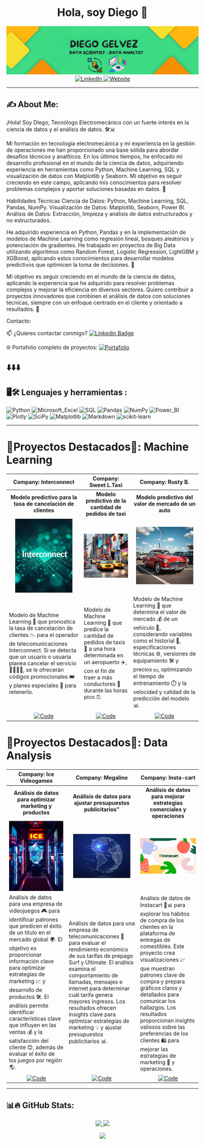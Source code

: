 <div align="center">
  <h1 align="center">Hola, soy <a>Diego</a> 👋</h1>
  <img src="https://github.com/digel1010/files/blob/main/Banner%20Diego.png" alt="Banner Diego">
  
  <!-- Contenedor para los badges -->
  <div align="center">
    <a href="https://www.linkedin.com/in/dgelvez10">
      <img src="https://custom-icon-badges.demolab.com/badge/LinkedIn-0A66C2?logo=linkedin-white&logoColor=fff" alt="LinkedIn"/>
    </a>
    <a href="https://digel1010.github.io/">
      <img src="https://img.shields.io/website-up-down-green-red/http/shields.io.svg" alt="Website"/>
    </a>
  </div>

</div>

---
## ✍️ About Me:

¡Hola! Soy Diego, Tecnólogo Electromecánico con un fuerte interés en la ciencia de datos y el análisis de datos. 🛠️📊

Mi formación en tecnología electromecánica y mi experiencia en la gestión de operaciones me han proporcionado una base sólida para abordar desafíos técnicos y analíticos. En los últimos tiempos, he enfocado mi desarrollo profesional en el mundo de la ciencia de datos, adquiriendo experiencia en herramientas como Python, Machine Learning, SQL y visualización de datos con Matplotlib y Seaborn. Mi objetivo es seguir creciendo en este campo, aplicando mis conocimientos para resolver problemas complejos y aportar soluciones basadas en datos. 🌟

Habilidades Técnicas
Ciencia de Datos: Python, Machine Learning, SQL, Pandas, NumPy.
Visualización de Datos: Matplotlib, Seaborn, Power BI.
Análisis de Datos: Extracción, limpieza y análisis de datos estructurados y no estructurados.

He adquirido experiencia en Python, Pandas y en la implementación de modelos de Machine Learning como regresión lineal, bosques aleatorios y potenciación de gradientes. He trabajado en proyectos de Big Data utilizando algoritmos como Random Forest, Logistic Regression, LightGBM y XGBoost, aplicando estos conocimientos para desarrollar modelos predictivos que optimicen la toma de decisiones. 🚀

Mi objetivo es seguir creciendo en el mundo de la ciencia de datos, aplicando la experiencia que he adquirido para resolver problemas complejos y mejorar la eficiencia en diversos sectores. Quiero contribuir a proyectos innovadores que combinen el análisis de datos con soluciones técnicas, siempre con un enfoque centrado en el cliente y orientado a resultados. 🚀

Contacto:

📫 ¿Quieres contactar conmigo? [![Linkedin Badge](https://custom-icon-badges.demolab.com/badge/Diego_Gelvez-0A66C2?logo=linkedin-white&logoColor=fff)](https://www.linkedin.com/in/dgelvez10) 

🌐 Portafolio completo de proyectos: [![Portafolio](https://img.shields.io/badge/Portfolio-000?logo=ghost&logoColor=yellow)](https://digel1010.github.io/)

⬇️⬇️⬇️
---

## 🖥️🛠️ Lenguajes y herramientas :

![Python](https://img.shields.io/badge/Python-3776AB?style=for-the-badge&logo=python&logoColor=white)
![Microsoft_Excel](https://img.shields.io/badge/Microsoft_Excel-217346?style=for-the-badge&logo=microsoft-excel&logoColor=white)
![SQL](https://img.shields.io/badge/MySQL-6DB33F?style=for-the-badge&logo=mysql&logoColor=white)
![Pandas](https://img.shields.io/badge/pandas-%23150458.svg?style=for-the-badge&logo=pandas&logoColor=white)
![NumPy](https://img.shields.io/badge/numpy-%23013243.svg?style=for-the-badge&logo=numpy&logoColor=white)
![Power_BI](https://img.shields.io/badge/Power_BI-FFBE00?style=for-the-badge&logo=Power-BI&logoColor=white)
![Plotly](https://img.shields.io/badge/Plotly-%233F4F75.svg?style=for-the-badge&logo=plotly&logoColor=white)
![SciPy](https://img.shields.io/badge/SciPy-%230C55A5.svg?style=for-the-badge&logo=scipy&logoColor=%white)
![Matplotlib](https://img.shields.io/badge/Matplotlib-%233F4F75.svg?style=for-the-badge&logo=plotly&logoColor=white)
![Markdown](https://img.shields.io/badge/markdown-%23000000.svg?style=for-the-badge&logo=markdown&logoColor=white)
![scikit-learn](https://img.shields.io/badge/scikit--learn-%23F7931E.svg?style=for-the-badge&logo=scikit-learn&logoColor=white)

---
# 🌟Proyectos Destacados🌟: Machine Learning

| **Company: Interconnect** | **Company: Sweet L.Taxi** | **Company: Rusty B.** |  
|--------------|--------------|--------------|  
| <div align="center">**Modelo predictivo para la tasa de cancelación de clientes**</div> | <div align="center">**Modelo predictivo de la cantidad de pedidos de taxi**</div> | <div align="center">**Modelo predictivo del valor de mercado de un auto**</div> |  
| <div align="center"><img src="https://github.com/digel1010/files/blob/main/Interconnect.jpg" width="150" /></div> | <div align="center"><img src="https://github.com/digel1010/files/blob/main/swift%20lift.jpg" width="150" /></div> | <div align="center"><img src="https://github.com/digel1010/files/blob/main/rusty%20bargain.jpg" width="150" /></div> |  
| Modelo de Machine Learning 🤖 que pronostica la tasa de cancelación de clientes 📉 para el operador de telecomunicaciones Interconnect. Si se detecta que un usuario o usuaria planea cancelar el servicio 🏃‍♂️🏃‍♀️, se le ofrecerán códigos promocionales 🎟️ y planes especiales 🌟 para retenerlo. | Modelo de Machine Learning 🤖 que predice la cantidad de pedidos de taxis 🚖 a una hora determinada en un aeropuerto ✈️, con el fin de traer a más conductores 🚗 durante las horas pico ⏰. | Modelo de Machine Learning 🤖 que determina el valor de mercado 💰 de un vehículo 🚗, considerando variables como el historial 📝, especificaciones técnicas ⚙️, versiones de equipamiento 🛠️ y precios 💵, optimizando el tiempo de entrenamiento ⏱️ y la velocidad y calidad de la predicción del modelo 📊. |  
| <div align="center"><a href="https://github.com/digel1010/Interconnect/blob/main/interconnect%20project.ipynb"><img src="https://img.shields.io/badge/-CODE-blue" width="50" alt="Code" /></a></div> | <div align="center"><a href="https://github.com/digel1010/prediccion-de-pedidos-de-taxis/blob/main/sweet.ipynb"><img src="https://img.shields.io/badge/-CODE-blue" width="50" alt="Code" /></a></div> | <div align="center"><a href="https://github.com/digel1010/prediccion-precio-de-autos-usados/blob/main/rusty.ipynb"><img src="https://img.shields.io/badge/-CODE-blue" width="50" alt="Code" /></a></div> |  




# 🌟Proyectos Destacados🌟: Data Analysis

| **Company: Ice Videogames** | **Company: Megaline** | **Company: Insta-cart** |  
|--------------|--------------|--------------|  
| <div align="center">**Análisis de datos para optimizar marketing y productos**</div> |  <div align="center">**Análisis de datos para ajustar presupuestos publicitarios"**</div> |  <div align="center">**Análisis de datos para mejorar estrategias comerciales y operaciones**</div>  |  
| <div align="center"><img src="https://github.com/digel1010/files/blob/main/Ice.jpg" width="150" /></div> | <div align="center"><img src="https://github.com/digel1010/files/blob/main/megaline.jpg" width="150" /></div> | <div align="center"><img src="https://github.com/digel1010/files/blob/main/instacart.jpg" width="150" /></div> |  
| Análisis de datos para una empresa de videojuegos 🎮 para identificar patrones que predicen el éxito de un título en el mercado global 🌍. El objetivo es proporcionar información clave para optimizar estrategias de marketing 📈 y desarrollo de productos 🛠️. El análisis permite identificar características clave que influyen en las ventas 💰 y la satisfacción del cliente 😊, además de evaluar el éxito de los juegos por región 🌎. | Análisis de datos para una empresa de telecomunicaciones 📱 para evaluar el rendimiento económico de sus tarifas de prepago Surf y Ultimate. El análisis examina el comportamiento de llamadas, mensajes e internet para determinar cuál tarifa genera mayores ingresos. Los resultados ofrecen insights clave para optimizar estrategias de marketing 💡 y ajustar presupuestos publicitarios 📊. | Análisis de datos de Instacart 🛒📊 para explorar los hábitos de compra de los clientes en la plataforma de entregas de comestibles. Este proyecto crea visualizaciones 📈 que muestran patrones clave de compra y prepara gráficos claros y detallados para comunicar los hallazgos. Los resultados proporcionan insights valiosos sobre las preferencias de los clientes 🛍️ para mejorar las estrategias de marketing 📣 y operaciones. |  
| <div align="center"><a href="https://github.com/digel1010/TT-projects/blob/main/7%20da%20ice.ipynb"><img src="https://img.shields.io/badge/-CODE-blue" width="50" alt="Code" /></a></div> | <div align="center"><a href="https://github.com/digel1010/TT-projects/blob/main/5%20da%20mega.ipynb"><img src="https://img.shields.io/badge/-CODE-blue" width="50" alt="Code" /></a></div> | <div align="center"><a href="https://github.com/digel1010/TT-projects/blob/main/4%20da%20insta.ipynb"><img src="https://img.shields.io/badge/-CODE-blue" width="50" alt="Code" /></a></div> |  

---
## 📊🔥 GitHub Stats:

<p align="center">
<a href="#">
  <img height="160em" src="https://github-readme-stats.vercel.app/api/top-langs/?username=digel1010&theme=algolia&hide_progress=true"/>
 
  <img height="160em" src="https://github-readme-stats-eight-theta.vercel.app/api?username=digel1010&show_icons=true&theme=algolia&include_all_commits=true&count_private=true"/>
</a>
</p>

<p align="center">
<a href="#">
  <img height="180em" src="https://github-readme-streak-stats.herokuapp.com/?user=digel1010&theme=algolia&hide_border=false"/>
</a>
</p>
